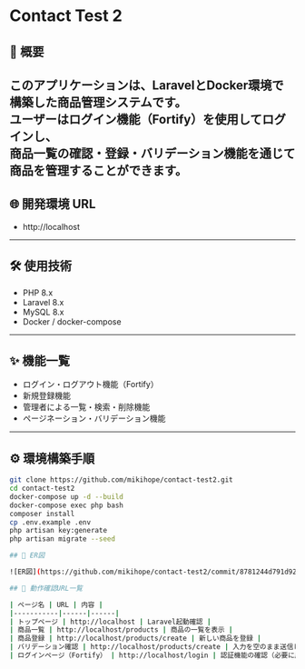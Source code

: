 # Contact Test 2

## 📖 概要

このアプリケーションは、LaravelとDocker環境で構築した商品管理システムです。  
ユーザーはログイン機能（Fortify）を使用してログインし、  
商品一覧の確認・登録・バリデーション機能を通じて商品を管理することができます。
---

## 🌐 開発環境 URL

-   http://localhost

---

## 🛠 使用技術

-   PHP 8.x
-   Laravel 8.x
-   MySQL 8.x
-   Docker / docker-compose

---

## ✨ 機能一覧

-   ログイン・ログアウト機能（Fortify）
-   新規登録機能
-   管理者による一覧・検索・削除機能
-   ページネーション・バリデーション機能

---

## ⚙️ 環境構築手順

```bash
git clone https://github.com/mikihope/contact-test2.git
cd contact-test2
docker-compose up -d --build
docker-compose exec php bash
composer install
cp .env.example .env
php artisan key:generate
php artisan migrate --seed

## 🧩 ER図

![ER図](https://github.com/mikihope/contact-test2/commit/8781244d791d92b018dc00a1363b84a6ec150fb8)

## 📍 動作確認URL一覧

| ページ名 | URL | 内容 |
|-----------|------|------|
| トップページ | http://localhost | Laravel起動確認 |
| 商品一覧 | http://localhost/products | 商品の一覧を表示 |
| 商品登録 | http://localhost/products/create | 新しい商品を登録 |
| バリデーション確認 | http://localhost/products/create | 入力を空のまま送信して確認 |
| ログインページ（Fortify） | http://localhost/login | 認証機能の確認（必要に応じて） |




